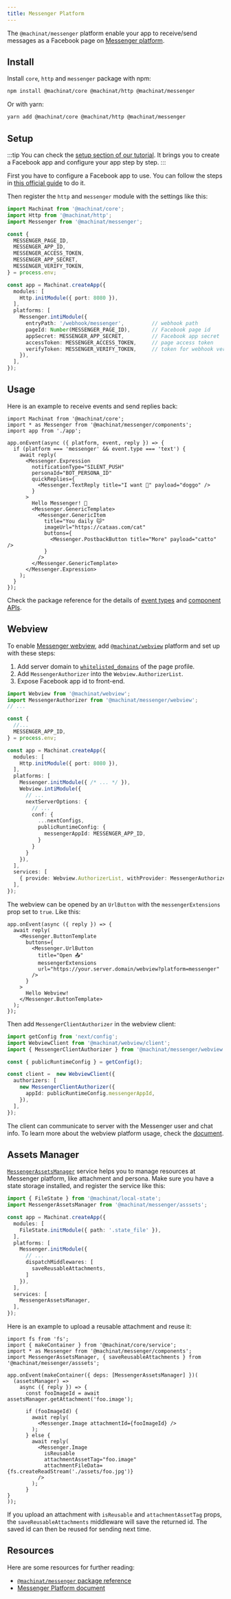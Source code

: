 ```yaml
---
title: Messenger Platform
---
```


The `@machinat/messenger` platform enable your app to receive/send messages as a
Facebook page on [Messenger platform](https://developers.facebook.com/docs/messenger-platform/).

## Install

Install `core`, `http` and `messenger` package with npm:

```bash
npm install @machinat/core @machinat/http @machinat/messenger
```

Or with yarn:

```bash
yarn add @machinat/core @machinat/http @machinat/messenger
```

## Setup

:::tip
You can check the [setup section of our tutorial](https://machinat.com/docs/learn/create-app#platform-setup?platform=messenger).
It brings you to create a Facebook app and configure your app step by step.
:::

First you have to configure a Facebook app to use. You can follow the steps in
[this official guide](https://developers.facebook.com/docs/messenger-platform/getting-started/app-setup)
to do it.

Then register the `http` and `messenger` module with the settings like this:

```ts
import Machinat from '@machinat/core';
import Http from '@machinat/http';
import Messenger from '@machinat/messenger';

const {
  MESSENGER_PAGE_ID,
  MESSENGER_APP_ID,
  MESSENGER_ACCESS_TOKEN,
  MESSENGER_APP_SECRET,
  MESSENGER_VERIFY_TOKEN,
} = process.env;

const app = Machinat.createApp({
  modules: [
    Http.initModule({ port: 8080 }),
  ],
  platforms: [
    Messenger.intiModule({
      entryPath: '/webhook/messenger',         // webhook path
      pageId: Number(MESSENGER_PAGE_ID),       // Facebook page id
      appSecret: MESSENGER_APP_SECRET,         // Facebook app secret
      accessToken: MESSENGER_ACCESS_TOKEN,     // page access token
      verifyToken: MESSENGER_VERIFY_TOKEN,     // token for webhook verification
    }),
  ],
});
```

## Usage

Here is an example to receive events and send replies back:

```tsx
import Machinat from '@machinat/core';
import * as Messenger from '@machinat/messenger/components';
import app from './app';

app.onEvent(async ({ platform, event, reply }) => {
  if (platform === 'messenger' && event.type === 'text') {
    await reply(
      <Messenger.Expression
        notificationType="SILENT_PUSH"
        personaId="BOT_PERSONA_ID"
        quickReplies={
          <Messenger.TextReply title="I want 🐶" payload="doggo" />
        }
      >
        Hello Messenger! 👋
        <Messenger.GenericTemplate>
          <Messenger.GenericItem
            title="You daily 🐱"
            imageUrl="https://cataas.com/cat"
            buttons={
              <Messenger.PostbackButton title="More" payload="catto" />
            }
          />
        </Messenger.GenericTemplate>
      </Messenger.Expression>
    );
  }
});
```

Check the package reference for the details of [event types](https://machinat.com/api/modules/messenger.html#messengerevent)
and [component APIs](https://machinat.com/api/modules/messenger_components.html).

## Webview

To enable [Messenger webview](https://developers.facebook.com/docs/messenger-platform/webview),
add [`@machinat/webview`](https://github.com/machinat/machinat/tree/master/packages/webview)
platform and set up with these steps:

1. Add server domain to [`whitelisted_domains`](https://developers.facebook.com/docs/messenger-platform/reference/messenger-profile-api/domain-whitelisting)
   of the page profile.
2. Add `MessengerAuthorizer` into the `Webview.AuthorizerList`.
3. Expose Facebook app id to front-end.

```ts {1-2,7,22-24,30}
import Webview from '@machinat/webview';
import MessengerAuthorizer from '@machinat/messenger/webview';
// ...

const {
  //...
  MESSENGER_APP_ID,
} = process.env;

const app = Machinat.createApp({
  modules: [
    Http.initModule({ port: 8080 }),
  ],
  platforms: [
    Messenger.initModule({ /* ... */ }),
    Webview.intiModule({
      // ...
      nextServerOptions: {
        // ...
        conf: {
          ...nextConfigs,
          publicRuntimeConfig: {
            messengerAppId: MESSENGER_APP_ID,
          }
        }
      }
    }),
  ],
  services: [
    { provide: Webview.AuthorizerList, withProvider: MessengerAuthorizer },
  ],
});
```

The webview can be opened by an `UrlButton` with the `messengerExtensions` prop
set to `true`. Like this:

```tsx
app.onEvent(async ({ reply }) => {
  await reply(
    <Messenger.ButtonTemplate
      buttons={
        <Messenger.UrlButton
          title="Open 📤"
          messengerExtensions
          url="https://your.server.domain/webview?platform=messenger"
        />
      }
    >
      Hello Webview!
    </Messenger.ButtonTemplate>
  );
});
```

Then add `MessengerClientAuthorizer` in the webview client:

```ts
import getConfig from 'next/config';
import WebviewClient from '@machinat/webview/client';
import { MessengerClientAuthorizer } from '@machinat/messenger/webview';

const { publicRuntimeConfig } = getConfig();

const client =  new WebviewClient({
  authorizers: [
    new MessengerClientAuthorizer({
      appId: publicRuntimeConfig.messengerAppId,
    }),
  ],
});
```

The client can communicate to server with the Messenger user and chat info. To
learn more about the webview platform usage, check the [document](https://machinat.com/docs/embedded-webview).

## Assets Manager

[`MessengerAssetsManager`](https://machinat.com/api/classes/messenger_asset.messengerassetsmanager.html)
service helps you to manage resources at Messenger platform, like attachment and
persona. Make sure you have a state storage installed, and register the service
like this:

```ts {2,11-13,17}
import { FileState } from '@machinat/local-state';
import MessengerAssetsManager from '@machinat/messenger/asssets';

const app = Machinat.createApp({
  modules: [
    FileState.initModule({ path: '.state_file' }),
  ],
  platforms: [
    Messenger.initModule({
      // ...
      dispatchMiddlewares: [
        saveReusableAttachments,
      ]
    }),
  ],
  services: [
    MessengerAssetsManager,
  ],
});
```

Here is an example to upload a reusable attachment and reuse it:

```tsx
import fs from 'fs';
import { makeContainer } from '@machinat/core/service';
import * as Messenger from '@machinat/messenger/components';
import MessengerAssetsManager, { saveReusableAttachments } from '@machinat/messenger/asssets';

app.onEvent(makeContainer({ deps: [MessengerAssetsManager] })(
  (assetsManager) =>
    async ({ reply }) => {
      const fooImageId = await assetsManager.getAttachment('foo.image');

      if (fooImageId) {
        await reply(
          <Messenger.Image attachmentId={fooImageId} />
        );
      } else {
        await reply(
          <Messenger.Image
            isReusable
            attachmentAssetTag="foo.image"
            attachmentFileData={fs.createReadStream('./assets/foo.jpg')}
          />
        );
      }
}
));
```

If you upload an attachment with `isReusable` and `attachmentAssetTag` props,
the `saveReusableAttachments` middleware will save the returned id. The saved
id can then be reused for sending next time.

## Resources

Here are some resources for further reading:

- [`@machinat/messenger` package reference](https://machinat.com/api/modules/messenger.html)
- [Messenger Platform document](https://developers.facebook.com/docs/messenger-platform)
